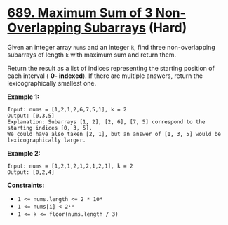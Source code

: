 # [689. Maximum Sum of 3 Non-Overlapping Subarrays][link] (Hard)

[link]: https://leetcode.com/problems/maximum-sum-of-3-non-overlapping-subarrays/

Given an integer array `nums` and an integer `k`, find three non-overlapping subarrays of length `k`
with maximum sum and return them.

Return the result as a list of indices representing the starting position of each interval ( **0-
indexed**). If there are multiple answers, return the lexicographically smallest one.

**Example 1:**

```
Input: nums = [1,2,1,2,6,7,5,1], k = 2
Output: [0,3,5]
Explanation: Subarrays [1, 2], [2, 6], [7, 5] correspond to the starting indices [0, 3, 5].
We could have also taken [2, 1], but an answer of [1, 3, 5] would be lexicographically larger.
```

**Example 2:**

```
Input: nums = [1,2,1,2,1,2,1,2,1], k = 2
Output: [0,2,4]
```

**Constraints:**

- `1 <= nums.length <= 2 * 10⁴`
- `1 <= nums[i] < 2¹⁶`
- `1 <= k <= floor(nums.length / 3)`

